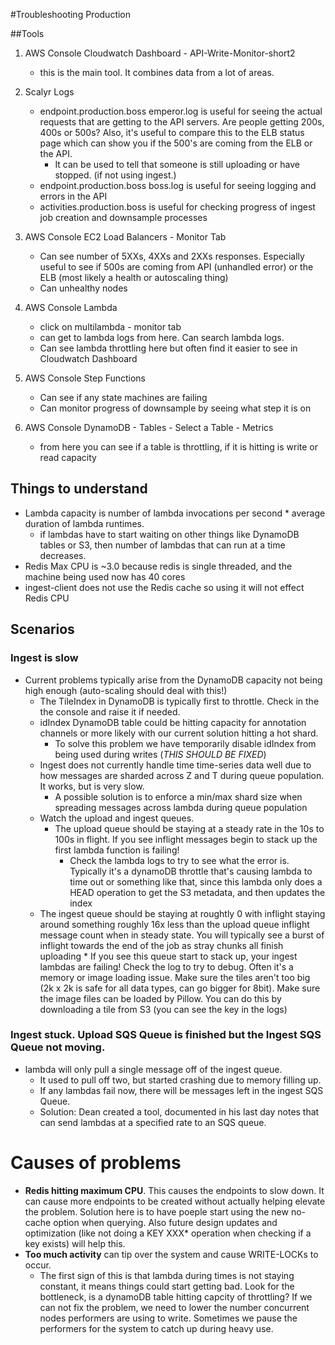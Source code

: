 #Troubleshooting Production

##Tools
1. AWS Console Cloudwatch Dashboard - API-Write-Monitor-short2
    * this is the main tool.  It combines data from a lot of areas.
2. Scalyr Logs
    * endpoint.production.boss emperor.log is useful for seeing the actual requests that are getting to the API servers.  Are people getting 200s, 400s or 500s? Also, it's useful to compare this to the ELB status page which can show you if the 500's are coming from the ELB or the API.
    	* It can be used to tell that someone is still uploading or have stopped. (if not using ingest.)
    * endpoint.production.boss boss.log is useful for seeing logging and errors in the API
    * activities.production.boss is useful for checking progress of ingest job creation and downsample processes

3. AWS Console EC2 Load Balancers - Monitor Tab
   * Can see number of 5XXs, 4XXs and 2XXs responses. Especially useful to see if 500s are coming from API (unhandled error) or the ELB (most likely a health or autoscaling thing)
   * Can unhealthy nodes 
   
4. AWS Console Lambda
   * click on multilambda - monitor tab
   * can get to lambda logs from here. Can search lambda logs.
   * Can see lambda throttling here but often find it easier to see in Cloudwatch Dashboard
   
5. AWS Console Step Functions
	* Can see if any state machines are failing
	* Can monitor progress of downsample by seeing what step it is on
	
6. AWS Console DynamoDB - Tables - Select a Table - Metrics
   * from here you can see if a table is throttling, if it is hitting is write or read capacity

## Things to understand
* Lambda capacity is number of lambda invocations per second * average duration of lambda runtimes.
   * if lambdas have to start waiting on other things like DynamoDB tables or S3, then number of lambdas that can run at a time decreases.
* Redis Max CPU is ~3.0 because redis is single threaded, and the machine being used now has 40 cores
* ingest-client does not use the Redis cache so using it will not effect Redis CPU 


## Scenarios

### Ingest is slow
* Current problems typically arise from the DynamoDB capacity not being high enough (auto-scaling should deal with this!) 
	* The TileIndex in DynamoDB is typically first to throttle.  Check in the
  the console and raise it if needed.
	* idIndex DynamoDB table could be hitting capacity for annotation channels or more likely with our current solution hitting a hot shard.
		* To solve this problem we have temporarily disable idIndex from being used during writes (*THIS SHOULD BE FIXED*)
	* Ingest does not currently handle time time-series data well due to how messages are sharded across Z and T during queue population. It works, but is very slow.
		* A possible solution is to enforce a min/max shard size when spreading messages across lambda during queue population
	* Watch the upload and ingest queues.  
		* The upload queue should be staying at a steady rate in the 10s to 100s in flight. If you see inflight messages begin to stack up the first lambda function is failing!
			* Check the lambda logs to try to see what the error is. Typically it's a dynamoDB throttle that's causing lambda to time out or something like that, since this lambda only does a HEAD operation to get the S3 metadata, and then updates the index	 	
     * The ingest queue should be staying at roughtly 0 with inflight staying around something roughly 16x less than the upload queue inflight message count when in steady state. You will typically see a burst of inflight towards the end of the job as stray chunks all finish uploading
     		*  If you see this queue start to stack up, your ingest lambdas are failing! Check the log to try to debug. Often it's a memory or image loading issue. Make sure the tiles aren't too big (2k x 2k is safe for all data types, can go bigger for 8bit). Make sure the image files can be loaded by Pillow. You can do this by downloading a tile from S3 (you can see the key in the logs)
 
### Ingest stuck.  Upload SQS Queue is finished but the Ingest SQS Queue not moving.
* lambda will only pull a single message off of the ingest queue.  
  * It used to pull off two, but started crashing due to memory filling up.
  * If any lambdas fail now, there will be messages left in the ingest SQS Queue.
  * Solution: Dean created a tool, documented in his last day notes that can send lambdas at a specified rate to an SQS queue.
  
# Causes of problems
* **Redis hitting maximum CPU**.  This causes the endpoints to slow down.  It can cause more endpoints to be created without actually helping elevate the problem.  Solution here is to have poeple start using the new no-cache option when querying. Also future design updates and optimization (like not doing a KEY XXX* operation when checking if a key exists) will help this.
* **Too much activity** can tip over the system and cause WRITE-LOCKs to occur.  
   * The first sign of this is that lambda during times is not staying 
constant, it means things could start getting bad.  Look for the bottleneck, is a dynamoDB table hitting capcity of throttling?  If we can not fix the problem, we need to lower the number concurrent nodes performers are using to write.  Sometimes we pause the performers for the system to catch up during heavy use.





  
